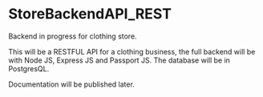 # StoreBackendAPI_REST
Backend in progress for clothing store. 

This will be a RESTFUL API for a clothing business, the full backend will be with Node JS, Express JS and Passport JS. The database will be in PostgresQL.

Documentation will be published later.
